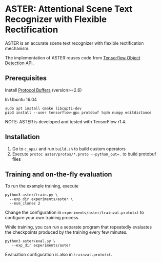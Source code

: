 # ASTER: Attentional Scene Text Recognizer with Flexible Rectification

ASTER is an accurate scene text recognizer with flexible rectification mechanism.

The implementation of ASTER reuses code from [Tensorflow Object Detection API](https://github.com/tensorflow/models/tree/master/research/object_detection).

## Prerequisites

Install [Protocol Buffers](https://github.com/google/protobuf) (version>=2.6)

In Ubuntu 16.04
```
sudo apt install cmake libcupti-dev
pip3 install --user tensorflow-gpu protobuf tqdm numpy editdistance
```

NOTE: ASTER is developed and tested with TensorFlow r1.4.

## Installation
  1. Go to `c_ops/` and run `build.sh` to build custom operators
  2. Execute `protoc aster/protos/*.proto --python_out=.` to build protobuf files

## Training and on-the-fly evaluation
To run the example training, execute

```
python3 aster/train.py \
  --exp_dir experiments/aster \
  --num_clones 2
```

Change the configuration in `experiments/aster/trainval.prototxt` to configure your own training process.

While training, you can run a separate program that repeatedly evaluates the checkpoints produced by the training every few minutes.

```
python3 aster/eval.py \
   --exp_dir experiments/aster
```

Evaluation configuration is also in `trainval.prototxt`.
